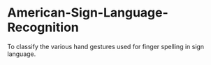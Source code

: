 # American-Sign-Language-Recognition
To classify the various hand gestures used for finger spelling in sign language.
